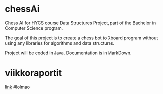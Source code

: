 ﻿# chessAi

Chess AI for HYCS course Data Structures Project, part of the Bachelor in Computer Science program.  

The goal of this project is to create a chess bot to Xboard program without using any libraries for algorithms and data structures. 

Project will be coded in Java. Documentation is in MarkDown. 

# viikkoraportit
[link](/documentation/week1.md) #lolmao



